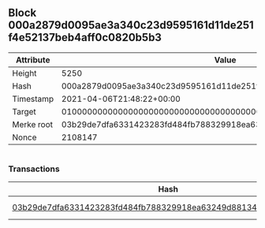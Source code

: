 ## Block 000a2879d0095ae3a340c23d9595161d11de251f4e52137beb4aff0c0820b5b3

Attribute | Value
--- | ---
Height | 5250
Hash | 000a2879d0095ae3a340c23d9595161d11de251f4e52137beb4aff0c0820b5b3
Timestamp | 2021-04-06T21:48:22+00:00
Target | 0100000000000000000000000000000000000000000000000000000000000000
Merke root | 03b29de7dfa6331423283fd484fb788329918ea63249d881346826da7cf8a611
Nonce | 2108147

```

```

### Transactions

Hash | Amount
--- | ---
[03b29de7dfa6331423283fd484fb788329918ea63249d881346826da7cf8a611](03b29de7dfa6331423283fd484fb788329918ea63249d881346826da7cf8a611.md) | 10.00000000 SKEPTI 
